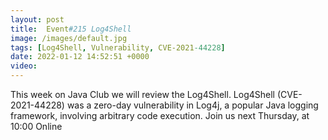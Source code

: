 ```yaml
---
layout: post
title:  Event#215 Log4Shell
image: /images/default.jpg
tags: [Log4Shell, Vulnerability, CVE-2021-44228]
date: 2022-01-12 14:52:51 +0000
video: 
---
```


This week on Java Club we will review the Log4Shell.  Log4Shell (CVE-2021-44228) was a zero-day vulnerability in Log4j, a popular Java logging framework, involving arbitrary code execution.
Join us next Thursday, at 10:00 Online
